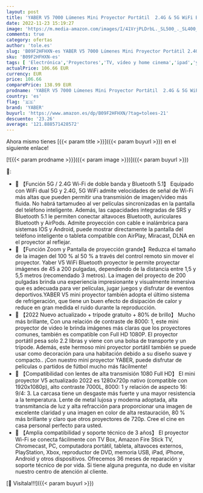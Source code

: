 ```yaml
---
layout: post
title: 'YABER V5 7000 Lúmenes Mini Proyector Portátil  2.4G & 5G WiFi Bluetooth Proyector 4K Soporta 1080P Full HD  Cine en Casa Adecuado para Smartphone iPad  HDMI / USB / VGA / AV Bolsa y Trípode incluidos '
date: 2022-11-23 15:19:27
image: 'https://m.media-amazon.com/images/I/41VrjPLDrbL._SL500_._SL400_.jpg'
comments: true
category: ofertas
author: 'tole.es'
slug: 'B09F2HFHXN-es YABER V5 7000 Lúmenes Mini Proyector Portátil 2.4G & 5G...'
sku: 'B09F2HFHXN-es'
tags: [ 'Electrónica','Proyectores','TV, vídeo y home cinema','ipad','yaber','🇪🇸', ]
actualPrice: 106.66 EUR
currency: EUR
price: 106.66
comparePrice: 138.99 EUR
prodname: 'YABER V5 7000 Lúmenes Mini Proyector Portátil  2.4G & 5G WiFi Bluetooth Proyector 4K Soporta 1080P Full HD  Cine en Casa Adecuado para Smartphone iPad  HDMI / USB / VGA / AV Bolsa y Trípode incluidos '
country: 'es'
flag: '🇪🇸'
brand: 'YABER'
buyurl: 'https://www.amazon.es/dp/B09F2HFHXN/?tag=tolees-21'
descuento: '23.26'
average: '121.888571428572'
---
```


Ahora mismo tienes [{{< param title >}}]({{< param buyurl >}}) en el siguiente enlace!

[![{{< param prodname >}}]({{< param image >}})]({{< param buyurl >}})

🔎:

- 🎄 【Función 5G / 2.4G Wi-Fi de doble banda y Bluetooth 5.1】 Equipado con WiFi dual 5G y 2.4G, 5G WiFi admite velocidades de señal de Wi-Fi más altas que pueden permitir una transmisión de imagen/video más fluida. No habrá tartamudeo al ver películas sincronizadas en la pantalla del teléfono inteligente. Además, las capacidades integradas de SRS y Bluetooth 5.1 le permiten conectar altavoces Bluetooth, auriculares Bluetooth y AirPods. Admite proyección con cable e inalámbrica para sistemas IOS y Android, puede mostrar directamente la pantalla del teléfono inteligente o tableta compatible con AirPlay, Miracast, DLNA en el proyector al reflejar.
- 🎄 【Función Zoom y Pantalla de proyección grande】Reduzca el tamaño de la imagen del 100 % al 50 % a través del control remoto sin mover el proyector. Yaber V5 WiFi Bluetooth proyector le permite proyectar imágenes de 45 a 200 pulgadas, dependiendo de la distancia entre 1,5 y 5,5 metros (recomendado 3 metros). La imagen del proyecto de 200 pulgadas brinda una experiencia impresionante y visualmente inmersiva que es adecuada para ver películas, jugar juegos y disfrutar de eventos deportivos.YABER V5 mini proyector también adopta el último sistema de refrigeración, que tiene un buen efecto de disipación de calor y reduce en gran medida el ruido durante la reproducción.
- 🎄 【2022 Nuevo actualizado + trípode gratuito + 80% de brillo】 Mucho más brillante, Con una relación de contraste de 8000: 1, este mini proyector de video le brinda imágenes más claras que los proyectores comunes, también es compatible con Full HD 1080P. El proyector portátil pesa solo 2.2 libras y viene con una bolsa de transporte y un trípode. Además, este hermoso mini proyector portátil también se puede usar como decoración para una habitación debido a su diseño suave y compacto.. ¡Con nuestro mini proyector YABER, puede disfrutar de películas o partidos de fútbol mucho más fácilmente!
- 🎄 【Compatibilidad con lentes de alta transmisión 1080 Full HD】 El mini proyector V5 actualizado 2022 es 1280x720p nativo (compatible con 1920x1080p), alto contraste 7000L, 8000: 1 y relación de aspecto 16: 9/4: 3. La carcasa tiene un desgaste más fuerte y una mayor resistencia a la temperatura. Lente de metal lujosa y moderna adoptada, alta transmitancia de luz y alta refracción para proporcionar una imagen de excelente claridad y una imagen en color de alta restauración, 80 % más brillante y claro que otros proyectores de 720p. Cree el cine en casa personal perfecto para usted.
- 🎄 【Amplia compatibilidad y soporte técnico de 3 años】 El proyector Wi-Fi se conecta fácilmente con TV Box, Amazon Fire Stick TV, Chromecast, PC, computadora portátil, tableta, altavoces externos, PlayStation, Xbox, reproductor de DVD, memoria USB, iPad, iPhone, Android y otros dispositivos. Ofrecemos 36 meses de reparación y soporte técnico de por vida. Si tiene alguna pregunta, no dude en visitar nuestro centro de atención al cliente.

[🛒 Visítala!!!]({{< param buyurl >}})
